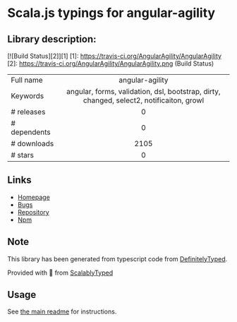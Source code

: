 
# Scala.js typings for angular-agility


## Library description:
[![Build Status][2]][1] [1]: https://travis-ci.org/AngularAgility/AngularAgility [2]: https://travis-ci.org/AngularAgility/AngularAgility.png (Build Status)

|                    |                 |
| ------------------ | :-------------: |
| Full name          | angular-agility |
| Keywords           | angular, forms, validation, dsl, bootstrap, dirty, changed, select2, notificaiton, growl |
| # releases         | 0 |
| # dependents       | 0 |
| # downloads        | 2105 |
| # stars            | 0 |

## Links
- [Homepage](https://github.com/AngularAgility/AngularAgility#readme)
- [Bugs](https://github.com/AngularAgility/AngularAgility/issues)
- [Repository](https://github.com/AngularAgility/AngularAgility)
- [Npm](https://www.npmjs.com/package/angular-agility)
    


## Note
This library has been generated from typescript code from [DefinitelyTyped](https://definitelytyped.org).

Provided with :purple_heart: from [ScalablyTyped](https://github.com/oyvindberg/ScalablyTyped)

## Usage
See [the main readme](../../readme.md) for instructions.


